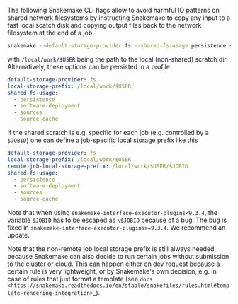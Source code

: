 The following Snakemake CLI flags allow to avoid harmful IO patterns on shared network filesystems by instructing Snakemake
to copy any input to a fast local scatch disk and copying output files back to the network filesystem at the end of a job.

```bash
snakemake --default-storage-provider fs --shared-fs-usage persistence software-deployment sources source-cache --local-storage-prefix /local/work/$USER
```

with `/local/work/$USER` being the path to the local (non-shared) scratch dir.
Alternatively, these options can be persisted in a profile:

```yaml
default-storage-provider: fs
local-storage-prefix: /local/work/$USER
shared-fs-usage:
  - persistence
  - software-deployment
  - sources
  - source-cache
```

If the shared scratch is e.g. specific for each job (e.g. controlled by a ``$JOBID``) one can define a job-specific local storage prefix like this

```yaml
default-storage-provider: fs
local-storage-prefix: /local/work/$USER
remote-job-local-storage-prefix: /local/work/$USER/$JOBID
shared-fs-usage:
  - persistence
  - software-deployment
  - sources
  - source-cache
```

Note that when using ``snakemake-interface-executor-plugins<9.3.4``, the variable ``$JOBID`` has to be escaped as ``\$JOBID`` because of a bug.
The bug is fixed in ``snakemake-interface-executor-plugins>=9.3.4``. We recommend an update.

Note that the non-remote job local storage prefix is still always needed, because Snakemake can also decide to run certain jobs without submission to the cluster or cloud.
This can happen either on dev request because a certain rule is very lightweight, or by Snakemake's own decision, e.g. in case of rules that just format a template (see `docs <https://snakemake.readthedocs.io/en/stable/snakefiles/rules.html#template-rendering-integration>`_).
